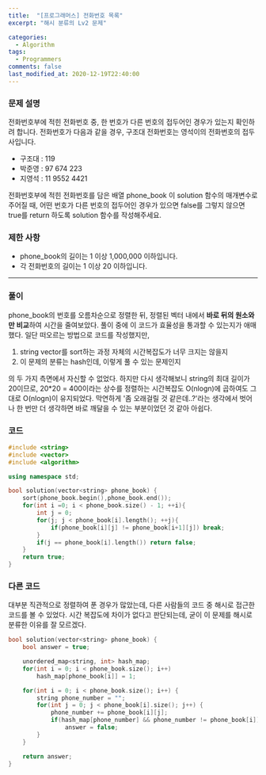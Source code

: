 ```yaml
---
title:  "[프로그래머스] 전화번호 목록"
excerpt: "해시 분류의 Lv2 문제"

categories:
  - Algorithm
tags:
  - Programmers
comments: false
last_modified_at: 2020-12-19T22:40:00
---
```

### 문제 설명
전화번호부에 적힌 전화번호 중, 한 번호가 다른 번호의 접두어인 경우가 있는지 확인하려 합니다.
전화번호가 다음과 같을 경우, 구조대 전화번호는 영석이의 전화번호의 접두사입니다.

- 구조대 : 119
- 박준영 : 97 674 223
- 지영석 : 11 9552 4421

전화번호부에 적힌 전화번호를 담은 배열 phone_book 이 solution 함수의 매개변수로 주어질 때, 어떤 번호가 다른 번호의 접두어인 경우가 있으면 false를 그렇지 않으면 true를 return 하도록 solution 함수를 작성해주세요.

### 제한 사항
- phone_book의 길이는 1 이상 1,000,000 이하입니다.
- 각 전화번호의 길이는 1 이상 20 이하입니다.

---
### 풀이
phone_book의 번호를 오름차순으로 정렬한 뒤, 정렬된 벡터 내에서 **바로 뒤의 원소와만 비교**하여 시간을 줄여보았다. 풀이 중에 이 코드가 효율성을 통과할 수 있는지가 애매했다. 일단 떠오르는 방법으로 코드를 작성했지만, 
1) string vector를 sort하는 과정 자체의 시간복잡도가 너무 크지는 않을지
2) 이 문제의 분류는 hash인데, 이렇게 풀 수 있는 문제인지

의 두 가지 측면에서 자신할 수 없었다.
하지만 다시 생각해보니 string의 최대 길이가 20이므로, 20*20 = 400이라는 상수를 정렬하는 시간복잡도 O(nlogn)에 곱하여도 그대로 O(nlogn)이 유지되었다. 막연하게 '좀 오래걸릴 것 같은데..?'라는 생각에서 벗어나 한 번만 더 생각하면 바로 깨달을 수 있는 부분이었던 것 같아 아쉽다.

### 코드
```c++
#include <string>
#include <vector>
#include <algorithm>

using namespace std;

bool solution(vector<string> phone_book) {
    sort(phone_book.begin(),phone_book.end());
    for(int i =0; i < phone_book.size() - 1; ++i){
        int j = 0;
        for(j; j < phone_book[i].length(); ++j){
            if(phone_book[i][j] != phone_book[i+1][j]) break;
        }
        if(j == phone_book[i].length()) return false;
    }
    return true;
}
```

### 다른 코드
 대부분 직관적으로 정렬하여 푼 경우가 많았는데, 다른 사람들의 코드 중 해시로 접근한 코드를 볼 수 있었다. 시간 복잡도에 차이가 없다고 판단되는데, 굳이 이 문제를 해시로 분류한 이유를 잘 모르겠다.

```c++
bool solution(vector<string> phone_book) {
    bool answer = true;

    unordered_map<string, int> hash_map;
    for(int i = 0; i < phone_book.size(); i++)
        hash_map[phone_book[i]] = 1;

    for(int i = 0; i < phone_book.size(); i++) {
        string phone_number = "";
        for(int j = 0; j < phone_book[i].size(); j++) {
            phone_number += phone_book[i][j];
            if(hash_map[phone_number] && phone_number != phone_book[i])
                answer = false;
        }
    }

    return answer;
}
```